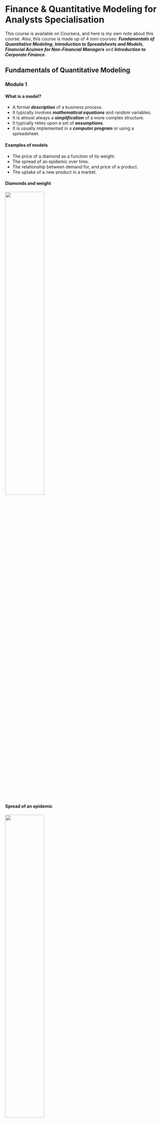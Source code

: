 # Finance & Quantitative Modeling for Analysts Specialisation
This course is available on Coursera, and here is my own note about this course. Also, this course is made up of 4 mini courses: ***Fundamentals of Quantitative Modeling***, ***Introduction to Spreadsheets and Models***, ***Financial Acumen for Non-Financial Managers*** and ***Introduction to Corporate Finance***.

## Fundamentals of Quantitative Modeling

### Module 1 

#### What is a model?

* A formal ***description*** of a business process.
* It typically involves ***mathematical equations*** and random variables.
* It is almost always a ***simplification*** of a more complex structure.
* It typically relies upon a set of ***assumptions***.
* It is usually implemented in a ***computer program*** or using a spreadsheet.

#### Examples of models

* The price of a diamond as a function of its weight.
* The spread of an epidemic over time.
* The relationship between demand for, and price of a product.
* The uptake of a new product in a market.

#### Diamonds and weight

<img width = 50% height = 50% src = https://user-images.githubusercontent.com/128298224/230770325-99d91daa-a7bf-4379-973e-083e45a9f46f.png>

#### Spread of an epidemic


<img width = 50% height = 50% src =https://user-images.githubusercontent.com/128298224/230770391-33370d55-acce-40c6-a60e-d8fc2ba69c62.png>

#### Demand models

<img width = 50% height = 50% src = https://user-images.githubusercontent.com/128298224/230770433-138a7431-3099-4200-b20f-283a4b8c885f.png>

#### The uptake of a new product

<img width = 50% height = 50% src = https://user-images.githubusercontent.com/128298224/230770481-ea47ee27-c42d-40ce-96d5-8a15015527dc.png>


#### Ways to use models in practice

* Prediction: Calculating a single output: What's the expected price of a diamond ring that weighs 0.2 carats?
* Forecasting (time series): How many people are expected to be infected in 6 weeks?
* Optimisation: What price maximises profit?
* Ranking and targeting: Given limited resources, which potential diamonds for sale should be targeted first for potential purchase?
* Exploring what-if scenarios: If the growth rate of the epidemic increased to 20% per week, then how many infections would we expect in the next 10 weeks?
* Interpreting coefficients in model: What do we learn from the coefficient -2.5 in the price/demand model?
* Assessing how sensitive the model is to key assumptions.

#### Benefits of modeling

* Identify gaps in current understanding
* Make assumptions explicit
* Have a well-defined description of the business process
* Create an institutional memory
* Used as a decision support tool
* Serendipitous insight generator

#### Modeling Process Workflow

<img width = 75% height = 75% src = https://user-images.githubusercontent.com/128298224/230773640-82f4dcd2-f996-419d-8c74-61891071cf5e.png>

#### What if the model doesn't always work

* When the observed outcome differs greatly from the model's predicition, then there is the possibility of learning from thies event if we can understand why the difference occurs.
* Modeling is a continuous and evolutionary process
* We identify the weaknesses and limitations and iterate the modeling process to overcome them.


#### Data driven vs. theory driven

* ***Theory***: Given a set of assumptions and relations, then what are the logical consequences? E.g. If we assume that markets are efficient, then what should the price of a stock option be?
* ***Data***: Given a set of observations, how can we approximate the underlying process that generated them? E.g. I've separated out my profitable customers from the unprofitable ones. Now, what features are able to differentiate them?

#### Deterministic vs. probabilistic/stochastic

* ***Deterministic***: Given a fixed set of inputs, the model always gives the same output. E.g. Invest $1000 at 4% annual compound interest for 2 years. After 2 years the initial $1000 will always be worth $1081.60.
* ***Probabilistic***: Evven with identical inputs, the model output can vary from instance to instance. E.g. A person spends $1000 on lottery tickets. After the lottery is drawn how much they are worth dependes on a random variable, whether or not they won the lottery.

#### Discrete vs. continuous variables

* Watches can be digital or analog
* Likewise models can involve discrete or continuous variables. ***Discrete***: characterised by jumps and distinct values; ***Continuous***: a smooth process with an infinite number of potential values in any fixed interval.

#### Static vs. dynamic

* ***Static***: the model captures a single snapshot of the business process. E.g. Given a website's installed software base, what are the chances that it is compromised today?
* ***Dynamic***: the evolution of the process itself is of interest. The model describes the movement from state to state. E.g. Given a person's participation in a job training program, how long will it take until he/she finds a job and then, if they find one, for how long will they keep it?


#### Linear function

<img width = 50% height = 50% src = https://user-images.githubusercontent.com/128298224/230774475-7ea3b045-9502-4053-ac08-643c29a9e670.png>

* $y = mx + b$
* Essential characteristic: the slope is constant.

#### The power function for various powers of $x$

<img width = 50% height = 50% src = https://user-images.githubusercontent.com/128298224/230774533-708c55d7-d1d4-4d49-8f11-d7726f694a73.png>

* $y = x^{m}$.
* Essential characteristic: A one ***percent*** (proportionate) change in $x$ corresponds to an approximate $m$ ***percent*** (proportionate) change in $y$.

#### The exponential function

<img width = 50% height = 50% src = https://user-images.githubusercontent.com/128298224/230774713-d46dae68-b138-4488-89d0-9556fdb9ac38.png>

* $y = e^{mx}$.
* Essential characteristic: the rate of change of $y$ is proportional to $y$ itself.

#### The log function

<img width = 50% height = 50% src = https://user-images.githubusercontent.com/128298224/230774914-56ce0522-ab48-46b2-bf60-4073c0f41c05.png>

* $y = \log_{b}(x)$.
* $\log(xy) = \log(x)+\log(y)$.
* The log function is very useful for modeling processes that exhibit ***diminishing returns to scale***.
* There are processes that increase but at a decreasing rate.
* Essential characteristic: A constant proportionate change in $x$ is associated with the same absolulte change in $y$.

### Module 2


#### Deterministic models

* There are no random/uncertain components in these models.
* If the inputs to the model are the same then the outputs will always be the same.
* The downside of deterministic models: it is hard to assess uncertainty in the outputs.

#### A linear cost function

* Call the number of units produced $q$, and the total cost of producing $q$ units $C$.
* Define $$C = 100+30q.$$ 
<img width = 50% height = 50% src = https://user-images.githubusercontent.com/128298224/230897263-cf6354bb-804c-4dee-98e2-52b98f4547a8.jpg>

#### Interpretation 

* The two coefficients in the line are the intercept and slope: $b$ and $m$ in general, 100 and 30 in this particular instance.
* $b$: the total cost of producing 0 units. That part of total cost that doesn't depend on the quantity produced: the ***fixed*** cost.
* $m$: the slope of the line: the change in total cost for an incremental unit of production: the ***variable*** cost.

#### Example with a 'time-to-produce' function

* It takes 2 hours to set up a production run, and each incremental unit produced always takes an additional 15 minutes (0.25 hours); always here means constant slope.
* Call $T$ the time to produce $q$ unites, then $$T = 2+0.25q$$
* Interpretation: $b$ is the ***setup*** time; $m$ is the ***work rate*** (15 minutes per additional item).

<img width = 50% height = 50% src = https://user-images.githubusercontent.com/128298224/230898112-9301e0b9-6cdf-44e3-9469-9673aadd56ae.jpg>


#### Linear programming

* One of the key uses of linear models is in ***Linear Programming (LP)***, which is a techinique to solve certain ***optimisation*** problems.
* These models incorporate ***constraints*** to make them more realistic.
* Linear programming problems can be solved with add-ins for common spreadsheet programs.


#### Growth in discrete time

* Growth is a fundamental business concept: the number of customer at time $t$; the revenue in quarter $q$; the value of an investment at some time $t$ in the future.
* Sometimes a linear model may be appropraite for a growth process, but an alternative to a ***linear growth*** model is a ***proportionate*** one.
* Proportionate growth: a constant percent increase (decrease) from one period to the next.

#### Simple interest

* Start off with $100 (***principal***) and at the end of every year earn 10% of ***simple interest*** on the initial $100.
* Simple interest means that interest is only earned on the principal investment.
* Every year the investment grows by the same amount.

#### Compound interest

* Start off with $100 (***principal***) and at the end of every year earn 10% of ***compound interest*** on the initial $100.
* Compound interest means that the interest itself earns interest in subsequent years.
* Notice that the growth is no longer the same absolute amount each year, but it is the same proportionate amount (10%).

#### Comparison between two interest

<img width = 50% height = 50% src = https://user-images.githubusercontent.com/128298224/230899107-b332ea49-a986-404b-8bec-218ed6176348.jpg>


#### Constant proportionate growth

* Denote the initial amount as $P_{0}$.
* Denote the constant proportionate growth factor by $\theta$.
* The growth progression is $$P_{0},P_{0}\theta,P_{0}\theta^{2},...,$$
* $\theta > 1$ means the process is growing.
* $\theta < 1$ means the progress is decaying.
* The type of progression is called ***geometric progression***.

#### The constant multiplier

* For the catch to fall by 5% each year, means that the multiplier is $\theta = 0.95$.
* In general, if the process is changing by $R$% in each time period, then the multiplier is $$\theta = 1+\frac{R}{100}.$$

<img width = 50% height = 50% src = https://user-images.githubusercontent.com/128298224/230900037-d3f62edd-2554-4810-8a24-dabcfb4ea20c.jpg>

#### The sum of the geometric series

* If we denote the sum up to time $t$ as $S_{t}$, then $$S_{t} = P_{0}\frac{1-\theta^{t+1}}{1-\theta}.$$
* More efficient than spreadsheet.

#### Present and future value

* If there is no inflation and the prevailing interest rate is 4%, then which of the following options would you prefer?
* $1000 today or $1500 in ten years?
* Either look at how $1000 will be worth in ten years or calculate how much you would have to invest today to get $1500 ten years from now.
* The latter approach relies on the concept of ***present value***.

#### The present value calculation

* We know that $P_{t} = P_{0}\theta^{t}$ and making $P_{0}$ the subject of the formula means that $P_{0} = P_{t}\theta^{-t}$.
* Therefore, 1500 dollars in ten years time in a 4% interest rate environment is worth $1500(1+0.04)^{-10}$ in today's money, which is $1013.346, which is more than $1000, so you should prefer the second investment of $1500 received in ten years.
* This straightforward proportionate increase model allows for a simple discounting formula.

#### Use of present value

* A primary use in discounting investments to the present time.
* An ***annuity*** is a schedule of fixed payments over a specified and finite time period.
* The present value of an annuity is the ***sum*** of the present values of each separate payment.
* Present value is also used in ***lifetime customer value*** calculations.

#### Continuous compounding

* The compounding period for an investment can be yearly, monthly, weekly, daily etc.
* As the compounding period gets shorter and shorter, in the limit, the process is said to be ***continuously compounded***.
* If a principal amount $P_{0}$ is continuously compounded at a nominal annual interest rate of R%, then at year $t$, $$P_{t} = P_{0}e^{rt}$$ where $r = \frac{R}{100}$.

#### Modeling an epidemic

* The model $P_{t} = P_{0}e^{rt}$ doesn't just describe money growing, it is called ***exponential growth*** or ***decay*** depending on whether $r$ is positive or negative respectively.
* A continuous time model for the initial stages of an epidemic states that the number of cases at week $t$ is $15e^{0.15t}$, halfway through week 7, how many cases do you expect?

<img width = 50% height = 50% src = https://user-images.githubusercontent.com/128298224/230902097-804a13c1-a895-438c-89dc-c0dcd1554a88.jpg>

#### Calculating the expected number of cases

* Interpretation of the 0.15 coefficient: There is an approximate 15 weekly growth rate in cases.
* Continuous models allow calculations at any value of $t$, not just a set of discrete values.

#### Using a model for optimisation

* A common modeling objective is to perform a subsequent optimisation.
* The objective of the optimisation is to find the value of an input that maximises/minimises an output.

#### Demand model

* Consider the demand model: $$Q = 60000P^{-2.5}.$$
* If the price of production is constant at $C=2$ for each unit, then at what price is profit maximised?
* Profit = Revenue - Cost
* Revenue = $P\times Q$.
* Profit = $PQ-CQ = Q(P-C) =60000P^{-2.5}(P-2).$
* Goal: Choose $p$ to maximise this equation.

#### Brute force approach

<img width = 50% height = 50% src = https://user-images.githubusercontent.com/128298224/230902960-0a16a87d-c4b0-4217-869e-563e34157d4c.jpg>

#### Calculus approach

* Profit is maximised when the ***derivatie*** or profit with respect to price equals to 0.
* Through calculus one obtains the optimal value of price as $$p_{\text{opt}} = \frac{cb}{1+b}$$, where $c$ is the production cost and $b$ is the exponent in the power function.
* The value (-b) is known as ***the price elasticity of demand***.

#### Visualising the calculus solution

<img width = 50% height = 50% src = https://user-images.githubusercontent.com/128298224/230903553-a380f0ec-0d77-463b-b4c4-df444e55d10d.jpg>

### Module 3

#### Probabilistic models

* These are models that incorporate ***random variables*** and ***probability distributions***.
* Random variables represent the potential outcomes of an uncertain event.
* Probability distribution assign probabilities to the various potential outcomes.
* We use probabilistic models in practice because realistic decision making often necessitates recognising uncertainty in the intpus and outputs of a process.

#### Key features of a probabilistic model

* By incorporating ***uncertainty*** explicitly in the model we can measure the uncertainty associated with the outputs, for example by giving a range to a forecast, which is a more realistic goal.
* In a business setting incorprating ***uncertainty*** is synonymous with understanding and quantifying in the ***risk*** in a business process, and ideally leads to better management decisions.

#### Valuing a drug development company

* A company has 10 drugs in a development portfolio.
* Given a drug has been approved, you have predicted its revenue.
* But whether a drug is approved or not is an uncertain future event (a random variable). You have estimated the probability of approval.
* You only wish to invest in the company if the company's expected total revenue for the portfolio is over $10B in 5 years time.
* You need to calculate the ***probability distribution*** of the total revenue to understand the investment risk.

#### Some examples of probabilistic models

* Regression models
* Probability trees
* Monte Carlo simulation
* Markov models

#### Regression models

* $E(Price|Carats) = -259.6 + 3721\times Carats$.
* The gray band gives a prediction interval for the price of a diamond taken from this population.
<img width = 50% height = 50% src = https://user-images.githubusercontent.com/128298224/231178439-c4315006-1c48-4f10-8312-979bee01a70c.png>

* Regression models use data to estimate the relationship between the mean value of the outcome (Y) and a predictor variable (X).
* The intrinsic variation in the raw data is incorporated into forecasts from the regression model.
* The less noise in the underlying data the more precise the forecasts from the regression model will be.

#### Probability tress

* Probability tress allow you to propagate probabilities through a sequence of events.
* $P(\text{Stop infringing}) = 0.1+0.9\times 0.15+0.9\times 0.85\times 0.2 = 0.388.$

<img width = 50% height = 50% src = https://user-images.githubusercontent.com/128298224/231179458-2832faa8-551a-4680-9239-35d69b26b9ff.png>

#### Monte Carlo simuation

* From the demand model $$Q = 60,000P^{-2.5}.$$
* The optimal price was $p_{opt} = \frac{cb}{1+b}$ where $b = -2.5$, $c$ is the cost, $c=2$ and $p_{opt}\approx 3.33$.
* What if $b$ is not known exactly?
* Monte Carlo simulation replaces the number -2.5 with a random variable, and recalculates $p_{opt}$ using different realisations of this random variable from some stated probability distribution.

#### Input and output from a MC simulation

* Input: $b$ from a uniform distribution between $-2.9$ and $-2.1$.
* Output: $p_{opt} = \frac{cb}{1+b}.$
* 100,000 replications
* Interval $= (3.1,3.7)$.

<img width = 50% height = 50% src = https://user-images.githubusercontent.com/128298224/231181300-1ba328c8-00ed-420d-9be8-65a455172251.png>

#### Markov chain models

* Dynamics models for discrete time state space transitions.
* Example: employment status (the state of the chain).
* Treat time in 6 month blocks.
* Model states: 1. Employed; 2. Unemployed and looking; 3. Unemployed and not looking.

#### Probability transition matrix

<img width = 50% height = 50% src = https://user-images.githubusercontent.com/128298224/231182428-86f8ebea-c389-4749-9216-072a9794dab6.png>

* Markov property: transition probabilities only depend on the current state, not on prior states. Given the present, the future does not depend on the past.

<img width = 50% height = 50% src = https://user-images.githubusercontent.com/128298224/231182569-7207109d-9a19-4749-bd17-e1235dfd8b1e.png>

#### A continuous random variable

* For a continuous random variable probabilities are computed from areas under the ***probability density function***.

<img width = 50% height = 50% src = https://user-images.githubusercontent.com/128298224/231183685-2d238999-17bb-4651-a741-efa2eab69b90.png>

#### Key summaries of probability distributions

* Mean $(\mu)$ measures centrality.
* Two measuares of spread: - Variance $(\sigma^{2})$ and -Standard deviation $(\sigma)$.

#### The Bernoulli distribution

* The random variable $X$ takes on one of the two values: -$P(X=1) = p$ and -$P(X=0) = 1-p$.
* Often viewed as an experiment that takes on two outcomes, success or failure. Sucess = 1 and failure = 0. 
* $\mu = E(X)  = 1\times p+0\times(1-p) = p$.
* $\sigma^{2} = E(X-\mu)^{2} = (1-p)^{2}p+(0-p)^{2}(1-p) = p(1-p)$.
* $\sigma = \sqrt{p(1-p)}$.
* For $p = 0.5$, $\mu = 0.5, \sigma^{2}= 0.25$ and $\sigma = 0.5$.

#### The Binomial Distribution

* A Binomial random variable is the number of success in $n$ ***independent*** Bernoulli trials.
* Independent means that $P(A\,\text{and}\,B) = P(A)\times P(B)$.
* Independence means that knowing that $A$ has occurred provides no information about the occurrence of $B$.
* Independence is a common simplifying assumption in many probability models.
* Example: Toss a fair coin 10 times and count the number of heads (call this $X$).
* In general, $$P(X=x) = C_{n,x}p^{x}(1-p)^{n-x},$$ where $C_{n,x}$ is the ***binomial coefficient***: $\frac{n!}{x!(n-x)!}$.
* $\mu = E(x) = np, \sigma^{2} = E(X-\mu)^{2} = np(1-p).$

<img width = 50% height = 50% src = https://user-images.githubusercontent.com/128298224/231186802-ac4be32a-510b-442a-b2e9-c39ecee7ab59.png>

#### The Normal Distribution

* The Normal distirbution, also known as the ***Bell Curve***, is the most important modeling distribution.
* Many disparate processes can be well ***approximated*** by Normal distributions.
* There are the ***Central Limit Theorem*** taht tells us Normal distribution should be expected in many situations.
* A Normal distribution is characterised by its mean $\mu$ and standard deviation $\sigma$. It is symmetric about its mean.

#### Examples

* There is a ***universality*** to the Normal distribution
* Biological: heights and weights
* Financial: stock returns
* Educational: exam scores
* Manufacturing: the length of an automotive component

<img width = 50% height = 50% src = https://user-images.githubusercontent.com/128298224/231188578-3f6fbd7a-e981-4b0e-8cf7-e69f99c81deb.png>

* It is a famous example of continuous distribution, compared to Bernoulli and Binomial being discrete.

#### The Empirical Rule

* The Empirical Rule is a rule for calculating probabilities of events when the underlying distribution or observed data is approximately Normally distributed.
* It states: 1. There is an approximate 68% chance that an observation falls within ***one*** standard deviation from the mean; 2. There is an approximate 95% chance that an observation falls within **two*** standard deviations from the mean; 3. There is an approximate 99.7% chance that an observation falls within ***three*** standard deviations from the mean.

<img wdith = 50% height = 50% src = https://user-images.githubusercontent.com/128298224/231189547-18b166d7-5ab1-4c45-a3f4-f039b2c80783.png>

#### Empirical Rule example

* Assume that the daily ***return*** on Apple's stock is approximately Normally distributed with $\mu = 0.13%$ and $\sigma = 2.34%$.
* What is the probability that tomorrow Apple's stock price increases by more than 2.47%?
* Technique: Count how many standard deviations 2.47% is away from the mean, 0.13%. Call this ***counter*** the ***z-score***: $$Z=\frac{2.47-0.13}{2.34} = 1.$$
* So from the Empirical Rule the probability equals approximately 16%.

<img width = 50% height = 50% src = https://user-images.githubusercontent.com/128298224/231190355-1f9cba04-5e26-4913-9c33-2d1d931665ee.png>

### Module 4

#### Regression models

* A ***simple regression*** model uses a single predictor variable $X$ to estimate the ***mean*** of an outcome variable $Y$, as a function of $X$.

#### Example

* Using the diamonds data: the predictor variable is the diamond's weight in carats and the outcome variable is the price of the diamond.
* If the relationship is modeled with a straight line we call it a ***linear regression***: $E(Y|X) = b_{0}+b_{1}X.$

<img width = 50% height = 50% src = https://user-images.githubusercontent.com/128298224/231561048-fbcad55f-4b49-4ce9-8f76-f5654a905bf0.png>

#### Correlation

* ***Correlation*** is a measure of the strength of ***linear association*** between two variables.
* It is denoted by $r$, where $-1\leq r\leq 1$.
* Negative values of the correlation indicate negative association and positive values indicate positive association.
* A correlation of 0 means no linear association between the variables.

#### Questions that can be answered with a regression

* In a business setting regression is most often used as a ***prediction*** tool. It is a core ***predictive analytics*** methodology: Give me a ***Prediction Interval*** in which the price is likely to fall.
* Interpreting coefficients from the model: How much on average do you expect to pay for diamonds that weigh 0.3 carats vs. diamonds that weigh 0.2 carats?
* How much of the variability in price is accounted for by the weight of the diamond?

#### Fitting a model to data using least squares

* Fitting a model requires an optimality criteria.
* Most regression models are fit using ***least squares***: Find the line that minimises the sum of the squares of the vertical distance from the points to the line.

<img width = 50% height = 50% src = https://user-images.githubusercontent.com/128298224/231562618-2d322fe3-4971-4aac-853a-eb83ac47beaf.png>

#### Residuals and fitted values

* Key insight: The regression line decomposes the observed data into two components; 1. The fitted values (the predictions); 2. The residuals (the vertical distance from point to line)
* The fitted values are the forecasts.
* The residuals allow us to assess the quality of the fit. If a point has a large residual it is not well fit by the regression. If we can explain why, we have learnt something new.

#### Interpretation of regression coefficients.

* For example, $E(Y|X) = 182 + 0.22 X$.
* Equate units on each side.
* Intercept is measure in units of $Y$.
* Slope is measured in units of $Y/X$.
* Intercept = Setup time in minutes.
* Slope = Work rate in minutes per additional item.

<img width = 50% height = 50% src = https://user-images.githubusercontent.com/128298224/231565833-f98f5b8e-3fb2-4376-a1bc-2783982a1c47.png>


#### $R^{2}$ and Root Mean Squared Error (RMSE)

* $R^{2}$ measures the proportion of variability in $Y$ explained by the regression model. It is the square of the correlation, $r$.
* RMSE measures the standard deviation of the residuals (the spread of the points about the fitted regression line).

#### Using Root Mean Squared Error

* Assumption: at a fixed value of $X$, the distribution of points about the true regression line follows a Normal distribution, centered on the regression line.
* These normal distributions all have the same standard deviation $\sigma$, which is estimated by RMSE.

#### An approximate 95% prediction interval for a new observation

* Using the Normality assumption and the Empirical Rule, (within the range of the observed data) an approximate 95% prediction interval for a new observation is given by $$\text{Forecast}\pm 2\times\text{RMSE}.$$

#### Residual diagonostics - checking the Normality assumption

* The histogram of residuals from the diamonds regression is approximately Nomrally distributed, providing no strong evidence ***against*** the Normality assumption.

<img width = 50% height = 50% src = https://user-images.githubusercontent.com/128298224/231568185-2c9b0de6-e3e2-48c2-b608-8919fb602f63.png>

#### Fitting curves to data

* Often relationships are non-linear.
* Demand for a pet food against average price. A line is a bad fit to the data.

<img width = 50% height = 50% src = https://user-images.githubusercontent.com/128298224/231568526-55859b39-98fc-45c5-a4e0-f733cce89fb1.png>

#### On observing curvature, transform

* This is where the basic math functions discussed in module 1 come in very useful.
* Look at the pet food data after having taken the log transform.

<img width = 50% height = 50% src = https://user-images.githubusercontent.com/128298224/231568691-f43c44f7-35a7-4fa6-b6f3-193b993bb508.png>

#### The regression equation for the log-log model

* The regression equation is now $$E(\log(S)|P) = b_{0}+b_{1}\log(P).$$
* This process shows how we could actually estimate the demand model that was the subject of the optimisation in module 2.

#### Multiple regression

* ***Multiple regression*** models allow for the inclusion of many predictor variables: In the fuel economy dataset we might add the horsepower of a car as an additional predictor
* With two predictors, $X_{1}$ and $X_{2}$ the regression model becomes $$E(Y|X_{1},X_{2}) = b_{0}+b_{1}X_{1}+b_{2}X_{2}.$$

#### Weight and horsepower as predictors of fuel economy

* Fitting a multiple regression model of fuel economy as a function of weight and horsepower.
* The model is now a plane rather than a line.
* For this model, $R^{2} = 84%$ and $RMSE = 3.45$, an improvement over the simple regression model with only weight included.

<img width = 30% height = 30% src = https://user-images.githubusercontent.com/128298224/231571540-62bbc686-01a6-42a4-a9bc-9e79af56804a.png>

#### Logistic regression 

* Linear regression is most appropriate when the outcome variable $Y$ is continuous.
* In many business problems, the outcome variable is ***not*** continuous but rather, ***discrete***; Purchase a product: Yes/No; Medical outcome: Live/Die; Website Activity: Sign up/Don't sign up.
* Theses outcomes can be viewed as Bernoulli random variables.
* Logistic regression is used to estimate the probability that a Bernoulli random variable is a ***success***, as a function of predictor variables.

#### Logistic regression fit

* The logistic regression fit is more appropriate, always predicting probabilities between 0 and 1.

<img width = 50% height = 50% src = https://user-images.githubusercontent.com/128298224/231573031-dd224424-6eac-47ac-a8c7-a3dd6ec10416.png>

## Introduction to Spreadsheets & Models

### Module 1

[Module1.pdf](https://github.com/Louisli0515/Finance-and-Quantitative-Modeling-for-Analysts-Specialisation/files/11239186/Module1.pdf)

[Module-1-Examples.xlsx](https://github.com/Louisli0515/Finance-and-Quantitative-Modeling-for-Analysts-Specialisation/files/11239187/Module-1-Examples.xlsx)

#### Excel order of calculation

* PEMDAS
* Parentheses
* Exponents
* Multiplication/Division
* Addition/Subtraction

#### Using functions 

* We can use =sumproduct(x1:x3,y1:y3), where it means $(x_{1}+x_{2}+x_{3})\times(y_{1}+y_{2}+y_{3}).$
* Average: =average
* Min/Max: =min/=max
* Standard Deviation: = STDEV.P(x1:x3)

#### Using conditional expressions in formulas

* IF function: =IF(X,Y,Z), where $X$ means the condition, $Y$ means the task when it meets $X$, and $Z$ is the task else.

### Module 2

[Module2.pdf](https://github.com/Louisli0515/Finance-and-Quantitative-Modeling-for-Analysts-Specialisation/files/11235279/Module2.pdf)

[Module-2-examples.xlsx](https://github.com/Louisli0515/Finance-and-Quantitative-Modeling-for-Analysts-Specialisation/files/11235275/Module-2-examples.xlsx)

### Module 3

[Module3.pdf](https://github.com/Louisli0515/Finance-and-Quantitative-Modeling-for-Analysts-Specialisation/files/11239181/Module3.pdf)

[Modul-3-Examples.xlsx](https://github.com/Louisli0515/Finance-and-Quantitative-Modeling-for-Analysts-Specialisation/files/11239182/Modul-3-Examples.xlsx)


#### Excel random variable and other functions

* = randbetween $(x,y)$, where $x$ and $y$ are an interval (range)
* = exp, exponential function
* = forecast $(x,a:b,c:d)$, where $x$ is the forcasting year, $a:b$ is number of inputs (y-values), and $c:d$ is the independent variable $'x'$.
* = growth $(a:b, c:d, x)$, where $a:b$ is the known y values, $c:d$ is the corresponding $x$ values and $x$ is the forcasting year.
* = Correl $(x,y)$

### Module 4

[Module4.pdf](https://github.com/Louisli0515/Finance-and-Quantitative-Modeling-for-Analysts-Specialisation/files/11239586/Module4.pdf)

[Module-4-examples.xlsx](https://github.com/Louisli0515/Finance-and-Quantitative-Modeling-for-Analysts-Specialisation/files/11239588/Module-4-examples.xlsx)

## Financial Acumen for Non-Financial Managers

### Module 1

#### Definition of Accounting

* Accounting is a systme for recording information about business transactions and events.
* To provide summary statements of a company's financial position and performance to users who require such information.
